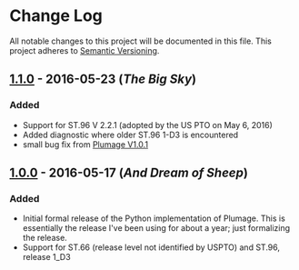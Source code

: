 # Change Log
All notable changes to this project will be documented in this file.
This project adheres to [Semantic Versioning](http://semver.org/).

## [1.1.0](https://github.com/codingatty/Plumage-py/releases/tag/V1.1.0) - 2016-05-23 (*The Big Sky*)
### Added
- Support for ST.96 V 2.2.1 (adopted by the US PTO on May 6, 2016)
- Added diagnostic where older ST.96 1-D3 is encountered
- small bug fix from [Plumage V1.0.1](https://github.com/codingatty/Plumage/releases/tag/V1.0.1)

## [1.0.0](https://github.com/codingatty/Plumage-py/releases/tag/V1.0.0) - 2016-05-17 (*And Dream of Sheep*)
### Added
- Initial formal release of the Python implementation of Plumage. This is essentially the release I've been using for about a year; just formalizing the release.
- Support for ST.66 (release level not identified by USPTO) and ST.96, release 1_D3 
